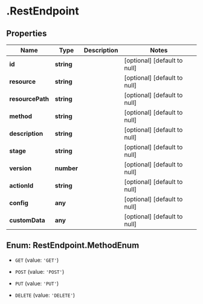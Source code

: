 # .RestEndpoint

## Properties
Name | Type | Description | Notes
------------ | ------------- | ------------- | -------------
**id** | **string** |  | [optional] [default to null]
**resource** | **string** |  | [optional] [default to null]
**resourcePath** | **string** |  | [optional] [default to null]
**method** | **string** |  | [optional] [default to null]
**description** | **string** |  | [optional] [default to null]
**stage** | **string** |  | [optional] [default to null]
**version** | **number** |  | [optional] [default to null]
**actionId** | **string** |  | [optional] [default to null]
**config** | **any** |  | [optional] [default to null]
**customData** | **any** |  | [optional] [default to null]


<a name="RestEndpoint.MethodEnum"></a>
## Enum: RestEndpoint.MethodEnum


* `GET` (value: `'GET'`)

* `POST` (value: `'POST'`)

* `PUT` (value: `'PUT'`)

* `DELETE` (value: `'DELETE'`)




